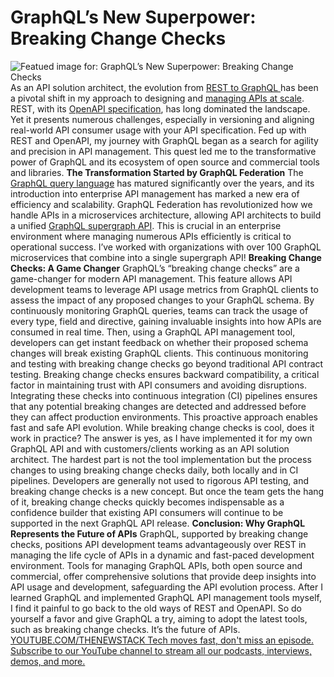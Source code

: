 # GraphQL’s New Superpower: Breaking Change Checks
![Featued image for: GraphQL’s New Superpower: Breaking Change Checks](https://cdn.thenewstack.io/media/2024/05/23c277b8-wonder-woman-533663_1280-1024x768.jpg)
As an API solution architect, the evolution from
[REST to GraphQL ](https://thenewstack.io/graphql-vs-rest-you-really-dont-have-to-choose/)has been a pivotal shift in my approach to designing and [managing APIs at scale](https://thenewstack.io/API-management/). REST, with its [OpenAPI specification](https://thenewstack.io/openapi-should-be-a-key-part-of-any-organizational-development-strategy/), has long dominated the landscape. Yet it presents numerous challenges, especially in versioning and aligning real-world API consumer usage with your API specification.
Fed up with REST and OpenAPI, my journey with GraphQL began as a search for agility and precision in API management. This quest led me to the transformative power of GraphQL and its ecosystem of open source and commercial tools and libraries.
**The Transformation Started by GraphQL Federation**
The
[GraphQL query language](https://graphql.org/) has matured significantly over the years, and its introduction into enterprise API management has marked a new era of efficiency and scalability. GraphQL Federation has revolutionized how we handle APIs in a microservices architecture, allowing API architects to build a unified [GraphQL supergraph API](https://www.apollographql.com/supergraph/). This is crucial in an enterprise environment where managing numerous APIs efficiently is critical to operational success. I’ve worked with organizations with over 100 GraphQL microservices that combine into a single supergraph API!
**Breaking Change Checks: A Game Changer**
GraphQL’s “breaking change checks” are a game-changer for modern API management. This feature allows API development teams to leverage API usage metrics from GraphQL clients to assess the impact of any proposed changes to your GraphQL schema. By continuously monitoring GraphQL queries, teams can track the usage of every type, field and directive, gaining invaluable insights into how APIs are consumed in real time. Then, using a GraphQL API management tool, developers can get instant feedback on whether their proposed schema changes will break existing GraphQL clients.
This continuous monitoring and testing with breaking change checks go beyond traditional API contract testing. Breaking change checks ensures backward compatibility, a critical factor in maintaining trust with API consumers and avoiding disruptions. Integrating these checks into continuous integration (CI) pipelines ensures that any potential breaking changes are detected and addressed before they can affect production environments. This proactive approach enables fast and safe API evolution.
While breaking change checks is cool, does it work in practice? The answer is yes, as I have implemented it for my own GraphQL API and with customers/clients working as an API solution architect. The hardest part is not the tool implementation but the process changes to using breaking change checks daily, both locally and in CI pipelines. Developers are generally not used to rigorous API testing, and breaking change checks is a new concept. But once the team gets the hang of it, breaking change checks quickly becomes indispensable as a confidence builder that existing API consumers will continue to be supported in the next GraphQL API release.
**Conclusion: Why GraphQL Represents the Future of APIs**
GraphQL, supported by breaking change checks, positions API development teams advantageously over REST in managing the life cycle of APIs in a dynamic and fast-paced development environment. Tools for managing GraphQL APIs, both open source and commercial, offer comprehensive solutions that provide deep insights into API usage and development, safeguarding the API evolution process.
After I learned GraphQL and implemented GraphQL API management tools myself, I find it painful to go back to the old ways of REST and OpenAPI. So do yourself a favor and give GraphQL a try, aiming to adopt the latest tools, such as breaking change checks. It’s the future of APIs.
[
YOUTUBE.COM/THENEWSTACK
Tech moves fast, don't miss an episode. Subscribe to our YouTube
channel to stream all our podcasts, interviews, demos, and more.
](https://youtube.com/thenewstack?sub_confirmation=1)
